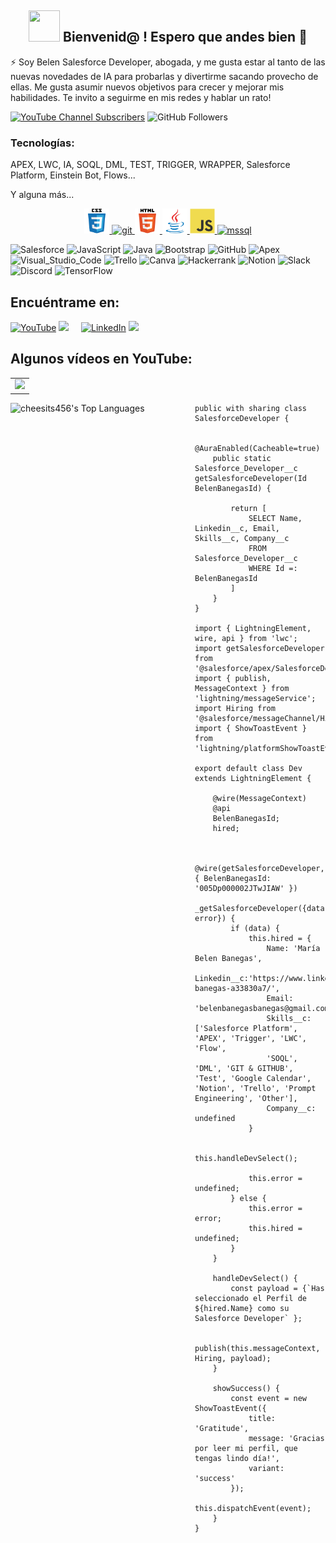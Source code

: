  <h2 align="center"><img src="https://cdn.discordapp.com/attachments/1087057271776882721/1109659708530364476/9bce80b5-4776-44fd-be04-e8b1d5315fac-removebg-preview.png" height="50" width="50"> Bienvenid@ ! Espero que andes bien 👋</h2>

⚡ Soy Belen Salesforce Developer, abogada, y me gusta estar al tanto de las nuevas novedades de IA para probarlas y divertirme sacando provecho de ellas. Me gusta asumir nuevos objetivos para crecer y mejorar mis habilidades. Te invito a seguirme en mis redes y hablar un rato!

[![YouTube Channel Subscribers](https://img.shields.io/youtube/channel/subscribers/UCxPD7bsocoAMq8Dj18kmGyQ?style=social)](https://youtube.com/Belenbaneg) 
![GitHub Followers](https://img.shields.io/github/followers/BelenBaneg?style=social)


<h3 align="left">Tecnologías:</h3>
  <p>APEX, LWC, IA, SOQL, DML, TEST, TRIGGER, WRAPPER, Salesforce Platform, Einstein Bot, Flows...</p>
Y alguna más...

<p align="center"> <a href="https://www.w3schools.com/css/" target="_blank" rel="noreferrer"> <img src="https://raw.githubusercontent.com/devicons/devicon/master/icons/css3/css3-original-wordmark.svg" alt="css3" width="40" height="40"/> </a> <a href="https://git-scm.com/" target="_blank" rel="noreferrer"> <img src="https://www.vectorlogo.zone/logos/git-scm/git-scm-icon.svg" alt="git" width="40" height="40"/> </a> <a href="https://www.w3.org/html/" target="_blank" rel="noreferrer"> <img src="https://raw.githubusercontent.com/devicons/devicon/master/icons/html5/html5-original-wordmark.svg" alt="html5" width="40" height="40"/> </a> <a href="https://www.java.com" target="_blank" rel="noreferrer"> <img src="https://raw.githubusercontent.com/devicons/devicon/master/icons/java/java-original.svg" alt="java" width="40" height="40"/> </a> <a href="https://developer.mozilla.org/en-US/docs/Web/JavaScript" target="_blank" rel="noreferrer"> <img src="https://raw.githubusercontent.com/devicons/devicon/master/icons/javascript/javascript-original.svg" alt="javascript" width="40" height="40"/> </a> <a href="https://www.microsoft.com/en-us/sql-server" target="_blank" rel="noreferrer"> <img src="https://www.svgrepo.com/show/303229/microsoft-sql-server-logo.svg" alt="mssql" width="40" height="40"/> </a> 

![Salesforce](https://img.shields.io/badge/Salesforce-00A1E0?style=for-the-badge&logo=Salesforce&logoColor=white)
![JavaScript](https://img.shields.io/badge/JavaScript-323330?style=for-the-badge&logo=javascript&logoColor=F7DF1E)
![Java](https://img.shields.io/badge/Java-orange?style=flat-square&logo=java)
![Bootstrap](https://img.shields.io/badge/-Bootstrap-563D7C?style=flat-square&logo=bootstrap)
![GitHub](https://img.shields.io/badge/GitHub-100000?style=for-the-badge&logo=github&logoColor=white)
![Apex](https://img.shields.io/badge/Apex-green?style=flat-square&logo=Apex)
![Visual_Studio_Code](https://img.shields.io/badge/Visual_Studio_Code-0078D4?style=for-the-badge&logo=visual%20studio%20code&logoColor=white)
![Trello](https://img.shields.io/badge/Trello-0052CC?style=for-the-badge&logo=trello&logoColor=white)
![Canva](https://img.shields.io/badge/Canva-%2300C4CC.svg?&style=for-the-badge&logo=Canva&logoColor=white)
![Hackerrank](https://img.shields.io/badge/-Hackerrank-2EC866?style=for-the-badge&logo=HackerRank&logoColor=white)
![Notion](https://img.shields.io/badge/Notion-000000?style=for-the-badge&logo=notion&logoColor=white)
![Slack](https://img.shields.io/badge/Slack-4A154B?style=for-the-badge&logo=slack&logoColor=white)
![Discord](https://img.shields.io/badge/Discord-7289DA?style=for-the-badge&logo=discord&logoColor=white)
![TensorFlow](https://img.shields.io/badge/TensorFlow-FF6F00?style=for-the-badge&logo=tensorflow&logoColor=white)
  
</p>

## Encuéntrame en:

<p align="center" align='right'>
  
[![YouTube](https://img.shields.io/badge/YouTube-BelenBaneg-FF0000?style=for-the-badge&logo=youtube&logoColor=white&labelColor=101010)](https://www.youtube.com/@Belenbaneg/videos)
<a href="[mailto:belenbanegasbanegas@gmail.com?subject=Hello%20Brian,%20From%20Github](https://trailblazer.me/id/bbanegas)"><img src="https://img.shields.io/badge/TrailHead-00A1E0.svg?&style=for-the-badge&logo=Salesforce&logoColor=white" /></a>&nbsp;&nbsp;&nbsp;&nbsp;
[![LinkedIn](https://img.shields.io/badge/LinkedIn-Belen_Banegas-0077B5?style=for-the-badge&logo=linkedin&logoColor=white&labelColor=101010)](https://www.linkedin.com/in/belen-banegas-a33830a7/)
<a href="mailto:belenbanegasbanegas@gmail.com?subject=Hello%20Brian,%20From%20Github"><img src="https://img.shields.io/badge/gmail-%23D14836.svg?&style=for-the-badge&logo=gmail&logoColor=white" /></a>&nbsp;&nbsp;&nbsp;&nbsp;
</p>

## Algunos vídeos en YouTube:

<table style="width:50%">
<tr>
<td>
<a href="https://www.youtube.com/watch?v=Ktlk5AVDtMU">
<img src="https://cdn.discordapp.com/attachments/1087057271776882721/1109602138713231380/Red_Colorful_Tips_Youtube_Thumbnail_1.png" width="295">
</a>
</td>
</table>


<img src="https://cheesits456-readme-stats.vercel.app/api/top-langs?username=belenbaneg&layout=compact&card_width=275&theme=github_dark&langs_count=10&hide=c,meson,makefile,m4&exclude_repo=github-readme-stats,BitJanitor,github-activity-readme,fancy-git,challengeBot" alt="cheesits456's Top Languages" align="left" width="295">

```
public with sharing class SalesforceDeveloper {

    @AuraEnabled(Cacheable=true)
    public static Salesforce_Developer__c getSalesforceDeveloper(Id BelenBanegasId) {

		return [
            SELECT Name, Linkedin__c, Email, Skills__c, Company__c
			FROM Salesforce_Developer__c
			WHERE Id =: BelenBanegasId
        ]
    }
}

import { LightningElement, wire, api } from 'lwc';
import getSalesforceDeveloper from '@salesforce/apex/SalesforceDeveloper.getSalesforceDeveloper';
import { publish, MessageContext } from 'lightning/messageService';
import Hiring from '@salesforce/messageChannel/HiringMessageChannel__c';
import { ShowToastEvent } from 'lightning/platformShowToastEvent'

export default class Dev extends LightningElement {
	
	@wire(MessageContext)
	@api
	BelenBanegasId;
	hired;
	

	@wire(getSalesforceDeveloper, { BelenBanegasId: '005Dp000002JTwJIAW' })
	_getSalesforceDeveloper({data, error}) {
		if (data) {
			this.hired = {
				Name: 'María Belen Banegas',
				Linkedin__c:'https://www.linkedin.com/in/belen-banegas-a33830a7/',
				Email: 'belenbanegasbanegas@gmail.com',
				Skills__c: ['Salesforce Platform', 'APEX', 'Trigger', 'LWC', 'Flow', 
				'SOQL', 'DML', 'GIT & GITHUB', 'Test', 'Google Calendar', 'Notion', 'Trello', 'Prompt Engineering', 'Other'],
		        Company__c: undefined	
			}

			this.handleDevSelect();

			this.error = undefined;
		} else {
			this.error = error;
			this.hired = undefined;
		}
	}
	
	handleDevSelect() {
        const payload = {`Has seleccionado el Perfil de ${hired.Name} como su Salesforce Developer` };

        publish(this.messageContext, Hiring, payload);
    }

	showSuccess() {
        const event = new ShowToastEvent({
            title: 'Gratitude',
            message: 'Gracias por leer mi perfil, que tengas lindo día!',
            variant: 'success'
        });
        this.dispatchEvent(event);
    }
}
```




